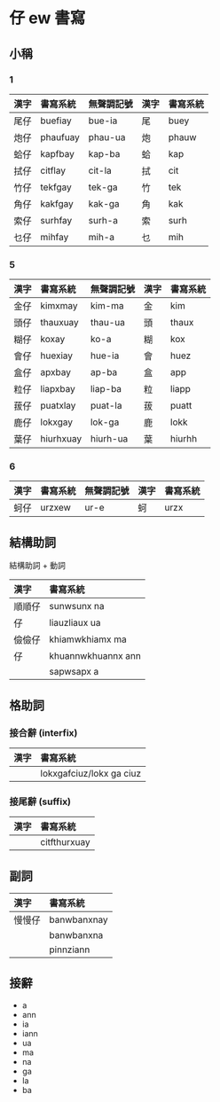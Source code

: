 # 仔 ew 書寫

## 小稱

### 1

| 漢字 | 書寫系統 | 無聲調記號 | 漢字 | 書寫系統 |
| :--- | :--- | :--- | :--- | :--- |
| 尾仔 | buefiay | bue-ia | 尾 | buey |
| 炮仔 | phaufuay | phau-ua | 炮 | phauw |
| 蛤仔 | kapfbay | kap-ba | 蛤 | kap |
| 拭仔 | citflay | cit-la | 拭 | cit |
| 竹仔 | tekfgay | tek-ga | 竹 | tek |
| 角仔 | kakfgay | kak-ga | 角 | kak |
| 索仔 | surhfay | surh-a | 索 | surh |
| 乜仔 | mihfay | mih-a | 乜 | mih |

### 5

| 漢字 | 書寫系統 | 無聲調記號 | 漢字 | 書寫系統 |
| :--- | :--- | :--- | :--- | :--- |
| 金仔 | kimxmay | kim-ma | 金 | kim |
| 頭仔 | thauxuay | thau-ua | 頭 | thaux |
| 糊仔 | koxay | ko-a | 糊 | kox |
| 會仔 | huexiay | hue-ia | 會 | huez |
| 盒仔 | apxbay | ap-ba | 盒 | app |
| 粒仔 | liapxbay | liap-ba | 粒 | liapp |
| 菝仔 | puatxlay | puat-la | 菝 | puatt |
| 鹿仔 | lokxgay | lok-ga | 鹿 | lokk |
| 葉仔 | hiurhxuay | hiurh-ua | 葉 | hiurhh |

### 6

| 漢字 | 書寫系統 | 無聲調記號 | 漢字 | 書寫系統 |
| :--- | :--- | :--- | :--- | :--- |
| 蚵仔 | urzxew | ur-e | 蚵 | urzx |

## 結構助詞

結構助詞 + 動詞

| 漢字 | 書寫系統 |
| :--- | :--- |
| 順順仔 | sunwsunx na |
| 仔 | liauzliaux ua |
| 儉儉仔 | khiamwkhiamx ma |
| 仔 | khuannwkhuannx ann |
|| sapwsapx a |

## 格助詞

### 接合辭 (interfix)

| 漢字 | 書寫系統 |
| :--- | :--- |
|| lokxgafciuz/lokx ga ciuz |

### 接尾辭 (suffix)

| 漢字 | 書寫系統 |
| :--- | :--- |
|| citfthurxuay |

## 副詞

| 漢字 | 書寫系統 |
| :--- | :--- |
| 慢慢仔 | banwbanxnay |
|| banwbanxna |
|| pinnziann |

## 接辭

* a
* ann
* ia
* iann
* ua
* ma
* na
* ga
* la
* ba
